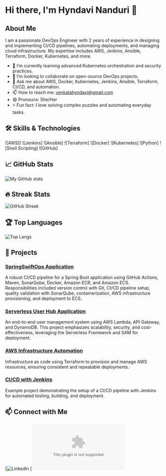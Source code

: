 # Hi there, I'm Hyndavi Nanduri 👋


## About Me

I am a passionate DevOps Engineer with 2 years of experience in designing and implementing CI/CD pipelines, automating deployments, and managing cloud infrastructure. My expertise includes AWS, Jenkins, Ansible, Terraform, Docker, Kubernetes, and more.

- 🌱 I’m currently learning advanced Kubernetes orchestration and security practices.
- 👯 I’m looking to collaborate on open-source DevOps projects.
- 💬 Ask me about AWS, Docker, Kubernetes, Jenkins, Ansible, Terraform, CI/CD, and automation.
- 📫 How to reach me: venkatahyndavi@gmail.com
- 😄 Pronouns: She/Her
- ⚡ Fun fact: I love solving complex puzzles and automating everyday tasks.

## 🛠️ Skills & Technologies

![AWS])
![Jenkins]
![Ansible]
![Terraform]
![Docker]
![Kubernetes]
![Python]
![Shell Scripting]
![GitHub]

## 📈 GitHub Stats

![My GitHub stats](https://github-readme-stats.vercel.app/api?username=hyndavinandurii&show_icons=true&theme=radical)

## 🔥 Streak Stats

![GitHub Streak](https://github-readme-streak-stats.herokuapp.com/?user=hyndavinandurii&theme=radical)

## 🏆 Top Languages

![Top Langs](https://github-readme-stats.vercel.app/api/top-langs/?username=hyndavinandurii&layout=compact&theme=radical)

## 🔧 Projects

### [SpringSwiftOps Application](https://github.com/yourusername/springswiftops)
A robust CI/CD pipeline for a Spring Boot application using GitHub Actions, Maven, SonarQube, Docker, Amazon ECR, and Amazon ECS. Responsibilities included version control with Git, CI/CD pipeline setup, quality validation with SonarQube, containerization, AWS infrastructure provisioning, and deployment to ECS.

### [Serverless User Hub Application](https://github.com/hyndavinandurii/serverless-user-hub)
An end-to-end user management system using AWS Lambda, API Gateway, and DynamoDB. This project emphasizes scalability, security, and cost-effectiveness, leveraging the Serverless Framework and SAM for deployment.

### [AWS Infrastructure Automation](https://github.com/yourusername/aws-infrastructure-automation)
Infrastructure as code using Terraform to provision and manage AWS resources, ensuring consistent and repeatable deployments.

### [CI/CD with Jenkins](https://github.com/yourusername/cicd-with-jenkins)
Example project demonstrating the setup of a CI/CD pipeline with Jenkins for automated testing, building, and deployment.

## 📫 Connect with Me

[![LinkedIn](http://www.linkedin.com/in/hyndavi-nanduri-07630b197)
[![Email](venkatahyndavi@gmail.com)
